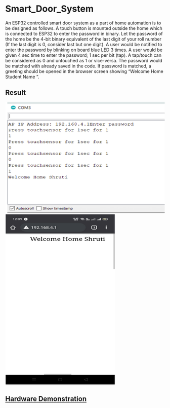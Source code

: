 # Smart_Door_System

An ESP32 controlled smart door system as a part of home automation is to be designed as follows. A touch button is mounted outside the home which is connected to ESP32 to enter the password in binary. Let the password of
the home be the 4-bit binary equivalent of the last digit of your roll number (If the last digit is 0, consider last but one digit). A user would be notified to enter the password by blinking on board blue LED 3 times. A user would be
given 4 sec time to enter the password; 1 sec per bit (tap). A tap/touch can be considered as 0 and untouched as 1 or vice-versa. The password would be matched with already saved in the code. If password is matched, a greeting should be opened in the browser screen showing
“Welcome Home Student Name ”.

## Result
<img src="https://github.com/Shrutii07/Smart_Door_System/blob/main/Images/smart_door.png" height="350" width="520">
<img src="https://github.com/Shrutii07/Smart_Door_System/blob/main/Images/homepage.png">

## [Hardware Demonstration](https://youtu.be/ghPcMYrrmKI)
